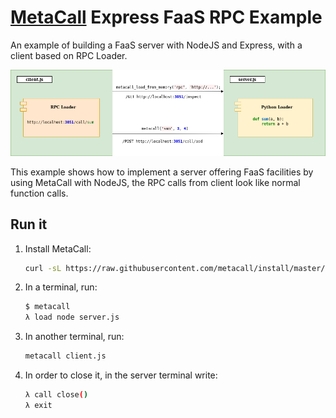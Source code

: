 # [MetaCall](https://github.com/metacall/core/) Express FaaS RPC Example

An example of building a FaaS server with NodeJS and Express, with a client based on RPC Loader.

![Architecture](architecture.png)

This example shows how to implement a server offering FaaS facilities by using MetaCall with NodeJS, the RPC calls from client look like normal function calls.

## Run it

1) Install MetaCall:
    ```sh
    curl -sL https://raw.githubusercontent.com/metacall/install/master/install.sh | sh
    ```

2) In a terminal, run:
    ```sh
    $ metacall
    λ load node server.js
    ```

3) In another terminal, run:
    ```sh
    metacall client.js
    ```

4) In order to close it, in the server terminal write:
    ```sh
    λ call close()
    λ exit
    ```

